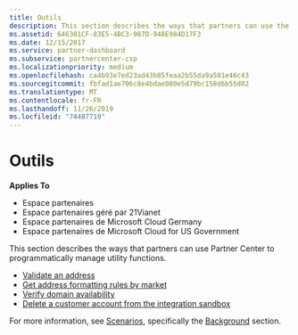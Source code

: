 ```yaml
---
title: Outils
description: This section describes the ways that partners can use the Partner Center to programmatically manage utility functions.
ms.assetid: 646301CF-83E5-4BC3-987D-948E984D17F3
ms.date: 12/15/2017
ms.service: partner-dashboard
ms.subservice: partnercenter-csp
ms.localizationpriority: medium
ms.openlocfilehash: ca4b93e7ed23ad43b85feaa2b55da9a501e46c43
ms.sourcegitcommit: fbfad1ae706c8e4bdae080e5d79bc158d6b55d02
ms.translationtype: MT
ms.contentlocale: fr-FR
ms.lasthandoff: 11/26/2019
ms.locfileid: "74487719"
---
```

# <a name="utilities"></a>Outils


**Applies To**

- Espace partenaires
- Espace partenaires géré par 21Vianet
- Espace partenaires de Microsoft Cloud Germany
- Espace partenaires de Microsoft Cloud for US Government

This section describes the ways that partners can use Partner Center to programmatically manage utility functions.

- [Validate an address](validate-an-address.md)
- [Get address formatting rules by market](get-market-specific-validation-data.md)
- [Verify domain availability](verify-domain-availability.md)
- [Delete a customer account from the integration sandbox](delete-a-customer-account-from-the-integration-sandbox.md)

For more information, see [Scenarios](scenarios.md), specifically the [Background](scenarios.md#background) section.